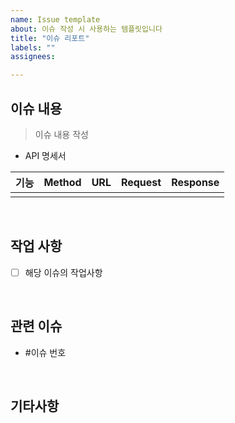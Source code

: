 ```yaml
---
name: Issue template
about: 이슈 작성 시 사용하는 템플릿입니다
title: "이슈 리포트"
labels: ""
assignees:

---
```


##  이슈 내용
> 이슈 내용 작성
>
- API 명세서

|기능|Method|URL|Request|Response|
|------|---|---|---|---|
||||||

<br>

##  작업 사항
- [ ] 해당 이슈의 작업사항

<br>

##  관련 이슈
- #이슈 번호

<br>

## 기타사항


<br>
